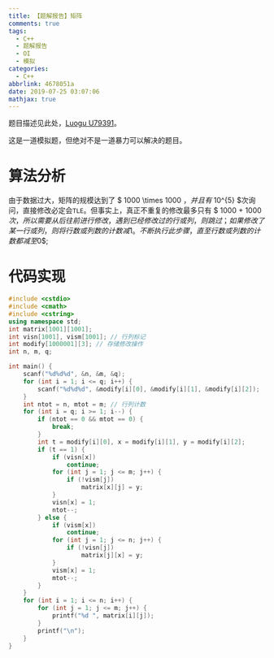 ```yaml
---
title: 【题解报告】矩阵
comments: true
tags:
  - C++
  - 题解报告
  - OI
  - 模拟
categories:
  - C++
abbrlink: 4678051a
date: 2019-07-25 03:07:06
mathjax: true
---
```

题目描述见此处，[Luogu U79391](https://www.luogu.org/problem/U79391)。
  
这是一道模拟题，但绝对不是一道暴力可以解决的题目。
<!--more -->

# 算法分析
由于数据过大，矩阵的规模达到了 $ 1000 \times  1000 $，并且有$ 10^{5} $次询问，直接修改必定会`TLE`。但事实上，真正不重复的修改最多只有 $ 1000 + 1000 $次，所以需要从后往前进行修改，遇到已经修改过的行或列，则跳过；如果修改了某一行或列，则将行数或列数的计数减$1$。不断执行此步骤，直至行数或列数的计数都减至$0$;

# 代码实现

```cpp
#include <cstdio>
#include <cmath>
#include <cstring>
using namespace std;
int matrix[1001][1001];
int visn[1001], vism[1001]; // 行列标记
int modify[1000001][3]; // 存储修改操作
int n, m, q;

int main() {
    scanf("%d%d%d", &n, &m, &q);
    for (int i = 1; i <= q; i++) {
        scanf("%d%d%d", &modify[i][0], &modify[i][1], &modify[i][2]);
    }
    int ntot = n, mtot = m; // 行列计数
    for (int i = q; i >= 1; i--) {
        if (ntot == 0 && mtot == 0) {
            break;
        }
        int t = modify[i][0], x = modify[i][1], y = modify[i][2];
        if (t == 1) {
            if (visn[x])
                continue;
            for (int j = 1; j <= m; j++) {
                if (!vism[j])
                    matrix[x][j] = y;
            }
            visn[x] = 1;
            ntot--;
        } else {
            if (vism[x])
                continue;
            for (int j = 1; j <= n; j++) {
                if (!visn[j])
                    matrix[j][x] = y;
            }
            vism[x] = 1;
            mtot--;
        }
    }
    for (int i = 1; i <= n; i++) {
        for (int j = 1; j <= m; j++) {
            printf("%d ", matrix[i][j]);
        }
        printf("\n");
    }
}
```

